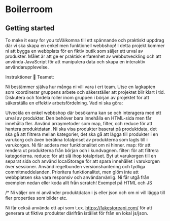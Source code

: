 # Boilerroom



## Getting started

To make it easy for you toVälkomna till ett spännande och praktiskt uppdrag där vi ska skapa en enkel men funktionell webbshop! I detta projekt kommer ni att bygga en webbplats för en fiktiv butik som säljer ett urval av produkter. Målet är att ge er praktisk erfarenhet av webbutveckling och att använda JavaScript för att manipulera data och skapa en interaktiv användarupplevelse.



Instruktioner 👋
Teamet:

Ni bestämmer själva hur många ni vill vara i ert team.
Utse en lagkapten som koordinerar gruppens arbete och säkerställer att projektet blir klart i tid.
Diskutera och fördela roller inom gruppen i början av projektet för att säkerställa en effektiv arbetsfördelning.
Vad ni ska göra:

Utveckla en enkel webbshop där besökarna kan se och interagera med ett urval av produkter. Den behöver bara innehålla en HTML-sida men får innehålla fler.
Använd arraymetoder som map, filter, och reduce för att hantera produktdatan.
Ni ska visa produkter baserat på produktdata, det ska gå att filtrera mellan kategorier, det ska gå att lägga till produkter i en varukorg och även beräkna totalpriset av produkterna som lagts till i varukorgen. Ni får addera mer funktionalitet om ni hinner.
map: för att rendera ut produkterna från början och i kundvagnen.
filter: för att filtrera kategorierna.
reduce: för att slå ihop totalpriset.
Byt ut varukorgen till en separat sida och använd localStorage för att spara innehållet i varukorgen över sessioner.
Använd regelbunden versionshantering och tydliga commitmeddelanden.
Prioritera funktionalitet, men glöm inte att webbplatsen ska vara responsiv och användarvänlig.
Ni får utgå från exemplen nedan eller koda allt från scratch!
Exempel på HTML och JS

/* 
Ni väljer om ni använder produktdatan i js eller json och om ni vill lägga till 
fler properties som bilder etc.

Ni får också använda ett api som t.ex. https://fakestoreapi.com/ för att generara
ut fiktiva produkter därifrån istället för från en lokal js/json.
